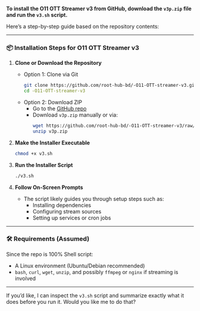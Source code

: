 **To install the O11 OTT Streamer v3 from GitHub, download the `v3p.zip` file and run the `v3.sh` script.**

Here’s a step-by-step guide based on the repository contents:

---

### 📦 Installation Steps for O11 OTT Streamer v3

1. **Clone or Download the Repository**
   - Option 1: Clone via Git
     ```bash
     git clone https://github.com/root-hub-bd/-O11-OTT-streamer-v3.git
     cd -O11-OTT-streamer-v3
     ```
   - Option 2: Download ZIP
     - Go to the [GitHub repo](https://github.com/root-hub-bd/-O11-OTT-streamer-v3)
     - Download `v3p.zip` manually or via:
       ```bash
       wget https://github.com/root-hub-bd/-O11-OTT-streamer-v3/raw/main/v3p.zip
       unzip v3p.zip
       ```

2. **Make the Installer Executable**
   ```bash
   chmod +x v3.sh
   ```

3. **Run the Installer Script**
   ```bash
   ./v3.sh
   ```

4. **Follow On-Screen Prompts**
   - The script likely guides you through setup steps such as:
     - Installing dependencies
     - Configuring stream sources
     - Setting up services or cron jobs

---

### 🛠️ Requirements (Assumed)
Since the repo is 100% Shell script:
- A Linux environment (Ubuntu/Debian recommended)
- `bash`, `curl`, `wget`, `unzip`, and possibly `ffmpeg` or `nginx` if streaming is involved

---

If you’d like, I can inspect the `v3.sh` script and summarize exactly what it does before you run it. Would you like me to do that?
